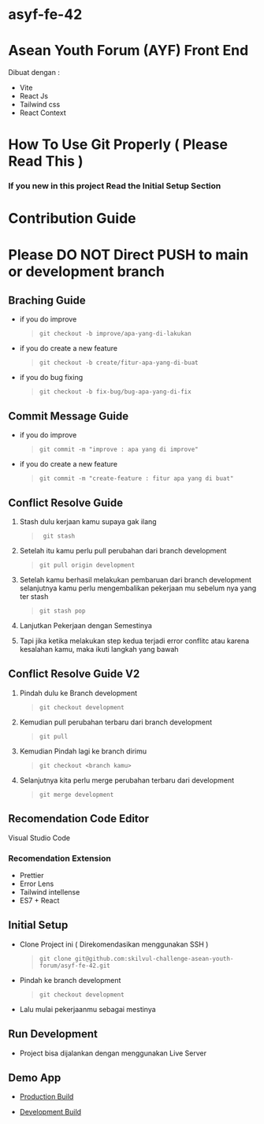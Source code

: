 # asyf-fe-42
# Asean Youth Forum (AYF) Front End

Dibuat dengan :

- Vite
- React Js
- Tailwind css
- React Context

# How To Use Git Properly ( Please Read This )

### If you new in this project Read the Initial Setup Section

# Contribution Guide

# Please DO NOT Direct PUSH to main or development branch

## Braching Guide

- if you do improve

  > `git checkout -b improve/apa-yang-di-lakukan`

- if you do create a new feature
  > `git checkout -b create/fitur-apa-yang-di-buat`
  
- if you do bug fixing
  > `git checkout -b fix-bug/bug-apa-yang-di-fix`
## Commit Message Guide

- if you do improve

  > `git commit -m "improve : apa yang di improve"`


- if you do create a new feature
  > `git commit -m "create-feature : fitur apa yang di buat"`

## Conflict Resolve Guide

1. Stash dulu kerjaan kamu supaya gak ilang

   > ` git stash`

2. Setelah itu kamu perlu pull perubahan dari branch development

   > `git pull origin development`

3. Setelah kamu berhasil melakukan pembaruan dari branch development selanjutnya kamu perlu mengembalikan pekerjaan mu sebelum nya yang ter stash

   > `git stash pop`

4. Lanjutkan Pekerjaan dengan Semestinya

5. Tapi jika ketika melakukan step kedua terjadi error conflitc atau karena kesalahan kamu, maka ikuti langkah yang bawah

## Conflict Resolve Guide V2

1. Pindah dulu ke Branch development

   > `git checkout development`

2. Kemudian pull perubahan terbaru dari branch development

   > `git pull`

3. Kemudian Pindah lagi ke branch dirimu

   > `git checkout <branch kamu>`

4. Selanjutnya kita perlu merge perubahan terbaru dari development

   > `git merge development`

## Recomendation Code Editor

Visual Studio Code

### Recomendation Extension

- Prettier
- Error Lens
- Tailwind intellense
- ES7 + React

## Initial Setup

- Clone Project ini ( Direkomendasikan menggunakan SSH )

  > `git clone git@github.com:skilvul-challenge-asean-youth-forum/asyf-fe-42.git`

- Pindah ke branch development

  > `git checkout development`

- Lalu mulai pekerjaanmu sebagai mestinya

## Run Development

- Project bisa dijalankan dengan menggunakan Live Server

## Demo App
- [Production Build]()

- [Development Build]()

